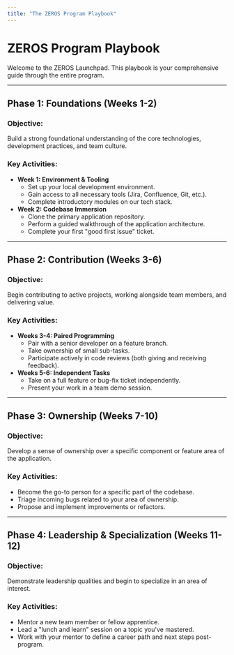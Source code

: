 ```yaml
---
title: "The ZEROS Program Playbook"
---
```


# ZEROS Program Playbook

Welcome to the ZEROS Launchpad. This playbook is your comprehensive guide through the entire program.

---

## **Phase 1: Foundations (Weeks 1-2)**

### **Objective:**
Build a strong foundational understanding of the core technologies, development practices, and team culture.

### **Key Activities:**
-   **Week 1: Environment & Tooling**
    -   Set up your local development environment.
    -   Gain access to all necessary tools (Jira, Confluence, Git, etc.).
    -   Complete introductory modules on our tech stack.
-   **Week 2: Codebase Immersion**
    -   Clone the primary application repository.
    -   Perform a guided walkthrough of the application architecture.
    -   Complete your first "good first issue" ticket.

---

## **Phase 2: Contribution (Weeks 3-6)**

### **Objective:**
Begin contributing to active projects, working alongside team members, and delivering value.

### **Key Activities:**
-   **Weeks 3-4: Paired Programming**
    -   Pair with a senior developer on a feature branch.
    -   Take ownership of small sub-tasks.
    -   Participate actively in code reviews (both giving and receiving feedback).
-   **Weeks 5-6: Independent Tasks**
    -   Take on a full feature or bug-fix ticket independently.
    -   Present your work in a team demo session.

---

## **Phase 3: Ownership (Weeks 7-10)**

### **Objective:**
Develop a sense of ownership over a specific component or feature area of the application.

### **Key Activities:**
-   Become the go-to person for a specific part of the codebase.
-   Triage incoming bugs related to your area of ownership.
-   Propose and implement improvements or refactors.

---

## **Phase 4: Leadership & Specialization (Weeks 11-12)**

### **Objective:**
Demonstrate leadership qualities and begin to specialize in an area of interest.

### **Key Activities:**
-   Mentor a new team member or fellow apprentice.
-   Lead a "lunch and learn" session on a topic you've mastered.
-   Work with your mentor to define a career path and next steps post-program.
